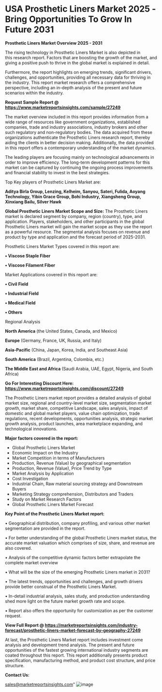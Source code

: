   # USA Prosthetic Liners Market 2025 -Bring Opportunities To Grow In Future 2031

<Strong> Prosthetic Liners Market Overview 2025 - 2031</strong>

The rising technology in Prosthetic Liners Market is also depicted in this research report. Factors that are boosting the growth of the market, and giving a positive push to thrive in the global market is explained in detail.

Furthermore, the report highlights on emerging trends, significant drivers, challenges, and opportunities, providing all necessary data for thriving in the industry. This report market research offers a comprehensive perspective, including an in-depth analysis of the present and future scenarios within the industry.

<strong>Request Sample Report @ <a href=https://www.marketreportsinsights.com/sample/27249>https://www.marketreportsinsights.com/sample/27249</a></strong>

The market overview included in this report provides information from a wide range of resources like government organizations, established companies, trade and industry associations, industry brokers and other such regulatory and non-regulatory bodies. The data acquired from these organizations authenticate the Prosthetic Liners research report, thereby aiding the clients in better decision making. Additionally, the data provided in this report offers a contemporary understanding of the market dynamics.

The leading players are focusing mainly on technological advancements in order to improve efficiency. The long-term development patterns for this market can be captured by continuing the ongoing process improvements and financial stability to invest in the best strategies.

Top Key players of Prosthetic Liners Market are:

<strong>Aditya Birla Group, Lenzing, Kelheim, Sanyou, Sateri, Fulida, Aoyang Technology, Yibin Grace Group, Bohi Industry, Xiangsheng Group, Xinxiang Bailu, Silver Hawk</strong>

<strong><b>Global Prosthetic Liners Market Scope and Size:</b></strong>
The Prosthetic Liners market is declared segment by company, region (country), type, and application. Players, stakeholders, and other participants in the global Prosthetic Liners market will gain the market scope as they use the report as a powerful resource. The segmental analysis focuses on revenue and product by type and application and the forecast period of 2025-2031.

Prosthetic Liners Market Types covered in this report are:

<strong>• Viscose Staple Fiber

• Viscose Filament Fiber</strong>

Market Applications covered in this report are:

<strong>• Civil Field

• Industrial Field

• Medical Field

• Others</strong> 

Regional Analysis

<strong>North America</strong> (the United States, Canada, and Mexico)

<strong>Europe</strong> (Germany, France, UK, Russia, and Italy)

<strong>Asia-Pacific</strong> (China, Japan, Korea, India, and Southeast Asia)

<strong>South America</strong> (Brazil, Argentina, Colombia, etc.)

<strong>The Middle East and Africa</strong> (Saudi Arabia, UAE, Egypt, Nigeria, and South Africa)

<strong>Go For Interesting Discount Here: <a href=https://www.marketreportsinsights.com/discount/27249>https://www.marketreportsinsights.com/discount/27249</a></strong>

The Prosthetic Liners market report provides a detailed analysis of global market size, regional and country-level market size, segmentation market growth, market share, competitive Landscape, sales analysis, impact of domestic and global market players, value chain optimization, trade regulations, recent developments, opportunities analysis, strategic market growth analysis, product launches, area marketplace expanding, and technological innovations.

<strong><b>Major factors covered in the report:</b></strong>
<ul>
  <li>Global Prosthetic Liners Market </li>
  <li>Economic Impact on the Industry</li>
  <li>Market Competition in terms of Manufacturers</li>
  <li>Production, Revenue (Value) by geographical segmentation</li>
  <li>Production, Revenue (Value), Price Trend by Type</li>
  <li>Market Analysis by Application</li>
  <li>Cost Investigation</li>
  <li>Industrial Chain, Raw material sourcing strategy and Downstream Buyers</li>
  <li>Marketing Strategy comprehension, Distributors and Traders</li>
  <li>Study on Market Research Factors</li>
  <li>Global Prosthetic Liners Market Forecast</li>
</ul>

<strong><b>Key Point of the Prosthetic Liners Market report:</b></strong>

• Geographical distribution, company profiling, and various other market segmentation are provided in the report.

• For better understanding of the global Prosthetic Liners market status, the accurate market valuation which comprises of size, share, and revenue are also covered.

• Analysis of the competitive dynamic factors better extrapolate the complete market overview

• What will be the size of the emerging Prosthetic Liners market in 2031?

• The latest trends, opportunities and challenges, and growth drivers provide better construal of the Prosthetic Liners Market.

• In-detail industrial analysis, sales study, and production understanding shed more light on the future market growth rate and scope.

• Report also offers the opportunity for customization as per the customer request.

<strong><b>View Full Report @ <a href=https://marketreportsinsights.com/industry-forecast/prosthetic-liners-market-forecast-by-geography-27249>https://marketreportsinsights.com/industry-forecast/prosthetic-liners-market-forecast-by-geography-27249</a></b></strong>


At last, the Prosthetic Liners Market report includes investment come analysis and development trend analysis. The present and future opportunities of the fastest growing international industry segments are coated throughout this report. This report additionally presents product specification, manufacturing method, and product cost structure, and price structure.

<strong>Contact Us:</strong>

sales@marketreportsinsights.com"
![image](https://github.com/user-attachments/assets/31062975-9659-4965-b79f-670d8b0b4289)
